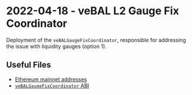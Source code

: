 # 2022-04-18 - veBAL L2 Gauge Fix Coordinator

Deployment of the `veBALGaugeFixCoordinator`, responsible for addressing the issue with liquidity gauges (option 1).

## Useful Files

- [Ethereum mainnet addresses](./output/mainnet.json)
- [`veBALGaugeFixCoordinator` ABI](./abi/veBALGaugeFixCoordinator.json)
